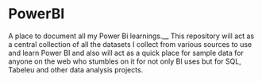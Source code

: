 # PowerBI
A place to document all my Power Bi learnings.__
This repository will act as a central collection of all the datasets I collect from various sources to use and learn Power BI and also will act as a quick place for sample data for anyone on the web who stumbles on it for not only BI uses but for SQL, Tabeleu and other data analysis projects.
